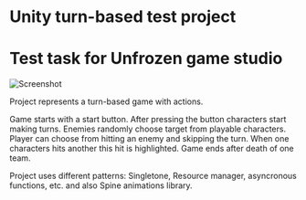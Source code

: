 # Unity turn-based test project

# Test task for Unfrozen game studio
 
![Screenshot](screenshot.png)

Project represents a turn-based game with actions.

Game starts with a start button. After pressing the button characters start making turns. Enemies randomly choose target from playable characters. Player can choose from hitting an enemy and skipping the turn. When one characters hits another this hit is highlighted. Game ends after death of one team.

Project uses different patterns: Singletone, Resource manager, asyncronous functions, etc. and also Spine animations library.
